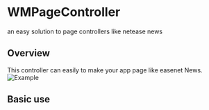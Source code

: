 # WMPageController
an easy solution to page controllers like netease news
## Overview
This controller can easily to make your app page like easenet News.<br>
![Example](https://github.com/wangmchn/WMPageController/blob/master/WMPageController/ScreenShot/ScreenShot.gif)
## Basic use
